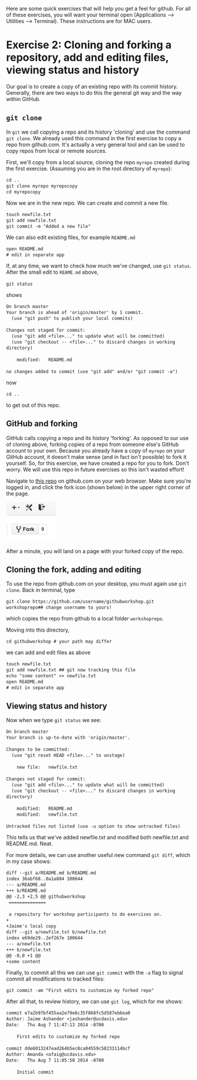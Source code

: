 Here are some quick exercises that will help you get a feel for github.  For all of these exercises, you will want your terminal open (Applications --> Utilities --> Terminal).  These instructions are for MAC users.

Exercise 2: Cloning and forking a repository, add and editing files, viewing status and history
======

Our goal is to create a copy of an existing repo with its commit history.
Generally, there are two ways to do this the general git way and the way within GitHub. 

## `git clone`

In `git` we call copying a repo and its history 'cloning' and use the command `git clone`.
We already used this command in the first exercise to copy a repo from github.com.
It's actually a very general tool and can be used to copy repos from local or remote sources.

First, we'll copy from a local source,  cloning the repo `myrepo` created during the first exercise.
(Assuming you are in the root directory of `myrepo`):

```
cd ..
git clone myrepo myrepocopy
cd myrepocopy
```
Now we are in the new repo. We can create and commit a new file. 

```
touch newfile.txt
git add newfile.txt
git commit -m "Added a new file"
```

We can also edit existing files, for example `README.md`

```
open README.md
# edit in separate app
```

If, at any time, we want to check how much we've changed, use `git status`.
After the small edit to `REAME.md` above, 

`git status`

shows

```
On branch master
Your branch is ahead of 'origin/master' by 1 commit.
  (use "git push" to publish your local commits)

Changes not staged for commit:
  (use "git add <file>..." to update what will be committed)
  (use "git checkout -- <file>..." to discard changes in working directory)

	modified:   README.md

no changes added to commit (use "git add" and/or "git commit -a")
```

now

```
cd ..
```
to get out of this repo.


## GitHub and forking

GitHub calls copying a repo and its history 'forking'.
As opposed to our use of cloning above, forking copies of a repo from someone else's GitHub account to your own.
Because you already have a copy of `myrepo` on your GitHub account, it doesn't make sense (and in fact isn't possible) to fork it yourself.
So, for this exercise, we have created a repo for you to fork.
Don't worry. We will use this repo in future exercises so this isn't wasted effort!

Navigate to [this repo](https://github.com/amandafaig/githubworkshop) on github.com on your web browser.
Make sure you're logged in, and click the fork icon (shown below) in the upper right corner of the page.

![The fork icon](fork.png)

After a minute, you will land on a page with your forked copy of the repo.

## Cloning the fork, adding and editing

To use the repo from github.com on your desktop, you must  again use `git clone`.
Back in terminal, type

```
git clone https://github.com/username/githubworkshop.git workshoprepo## change username to yours!
```
which copies the repo from github to a local folder `workshoprepo`. 

Moving into this directory, 
```
cd githubworkshop # your path may differ
```
we can add and edit files as above

```
touch newfile.txt
git add newfile.txt ## git now tracking this file
echo "some content" >> newfile.txt
open README.md
# edit in separate app
```

## Viewing status and history

Now when we type `git status` we see:

```
On branch master
Your branch is up-to-date with 'origin/master'.

Changes to be committed:
  (use "git reset HEAD <file>..." to unstage)

	new file:   newfile.txt

Changes not staged for commit:
  (use "git add <file>..." to update what will be committed)
  (use "git checkout -- <file>..." to discard changes in working directory)

	modified:   README.md
	modified:   newfile.txt

Untracked files not listed (use -u option to show untracked files)
```
This tells us that we've added newfile.txt and modified both newfile.txt and README.md.
Neat.

For more details, we can use another useful new command `git diff`, which in my case shows:

```
diff --git a/README.md b/README.md
index 36abf68..0a1a804 100644
--- a/README.md
+++ b/README.md
@@ -2,3 +2,5 @@ githubworkshop
 ==============

 a repository for workshop participants to do exercises on.
+
+Jaime's local copy
diff --git a/newfile.txt b/newfile.txt
index e69de29..2ef267e 100644
--- a/newfile.txt
+++ b/newfile.txt
@@ -0,0 +1 @@
+some content
```

Finally, to commit all this we can use `git commit` with the `-a` flag to signal commit all modifications to tracked files: 

```
git commit -am "First edits to customize my forked repo"
```

After all that, to review history, we can use `git log`, which for me shows:

```
commit e7a2b97bf455aa2e79e6c35f868fc5d587eb6ea0
Author: Jaime Ashander <jashander@ucdavis.edu>
Date:   Thu Aug 7 11:47:13 2014 -0700

    First edits to customize my forked repo

commit dde6013247ead264b5ec8ca04559c58233114bcf
Author: Amanda <afaig@ucdavis.edu>
Date:   Thu Aug 7 11:05:50 2014 -0700

    Initial commit
```
